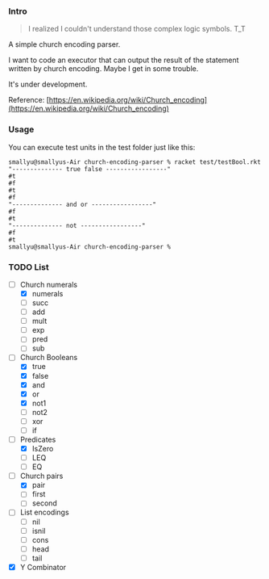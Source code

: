
### Intro

> I realized I couldn't understand those complex logic symbols. T_T

A simple church encoding parser.

I want to code an executor that can output the result of the statement written by church encoding. Maybe I get in some trouble.

It's under development.

Reference: [https://en.wikipedia.org/wiki/Church_encoding](https://en.wikipedia.org/wiki/Church_encoding)

### Usage

You can execute test units in the test folder just like this:

```
smallyu@smallyus-Air church-encoding-parser % racket test/testBool.rkt 
"-------------- true false -----------------"
#t
#f
#t
#f
"-------------- and or -----------------"
#f
#t
"-------------- not -----------------"
#f
#t
smallyu@smallyus-Air church-encoding-parser %
```

### TODO List

- [ ] Church numerals
    - [x] numerals
    - [ ] succ
    - [ ] add
    - [ ] mult
    - [ ] exp
    - [ ] pred
    - [ ] sub

- [ ] Church Booleans
    - [x] true
    - [x] false
    - [x] and
    - [x] or
    - [x] not1
    - [ ] not2
    - [ ] xor
    - [ ] if

- [ ] Predicates
    - [x] IsZero
    - [ ] LEQ
    - [ ] EQ

- [ ] Church pairs
    - [x] pair
    - [ ] first
    - [ ] second

- [ ] List encodings
    - [ ] nil
    - [ ] isnil
    - [ ] cons
    - [ ] head
    - [ ] tail

- [x] Y Combinator
